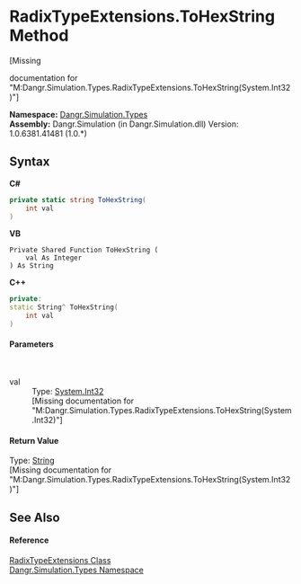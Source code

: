 # RadixTypeExtensions.ToHexString Method 
 

\[Missing <summary> documentation for "M:Dangr.Simulation.Types.RadixTypeExtensions.ToHexString(System.Int32)"\]

**Namespace:**&nbsp;<a href="N_Dangr_Simulation_Types">Dangr.Simulation.Types</a><br />**Assembly:**&nbsp;Dangr.Simulation (in Dangr.Simulation.dll) Version: 1.0.6381.41481 (1.0.*)

## Syntax

**C#**<br />
``` C#
private static string ToHexString(
	int val
)
```

**VB**<br />
``` VB
Private Shared Function ToHexString ( 
	val As Integer
) As String
```

**C++**<br />
``` C++
private:
static String^ ToHexString(
	int val
)
```


#### Parameters
&nbsp;<dl><dt>val</dt><dd>Type: <a href="http://msdn2.microsoft.com/en-us/library/td2s409d" target="_blank">System.Int32</a><br />\[Missing <param name="val"/> documentation for "M:Dangr.Simulation.Types.RadixTypeExtensions.ToHexString(System.Int32)"\]</dd></dl>

#### Return Value
Type: <a href="http://msdn2.microsoft.com/en-us/library/s1wwdcbf" target="_blank">String</a><br />\[Missing <returns> documentation for "M:Dangr.Simulation.Types.RadixTypeExtensions.ToHexString(System.Int32)"\]

## See Also


#### Reference
<a href="T_Dangr_Simulation_Types_RadixTypeExtensions">RadixTypeExtensions Class</a><br /><a href="N_Dangr_Simulation_Types">Dangr.Simulation.Types Namespace</a><br />